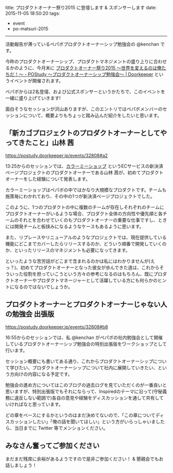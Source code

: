 title: プロダクトオーナー祭り2015 に登壇します & スポンサーします
date: 2015-11-05 18:50:20
tags:
  - event
  - po-matsuri-2015
---
活動報告が滞っているペパボプロダクトオーナーシップ勉強会の @kenchan です。

今昨のプロダクトオーナーシップ、プロダクトマネジメントの盛り上りに合わせるかのように、今月末に [プロダクトオーナー祭り2015 ～世界を変えるのは俺たちだ！～ - POStudy ～プロダクトオーナーシップ勉強会～ | Doorkeeper](https://postudy.doorkeeper.jp/events/32808) というイベントが開催されます。

ペパボからは2名登壇、および公式スポンサーというかたちで、このイベントを一緒に盛り上げていきます!

面白そうなセッションが沢山ありますが、このエントリではペパボメンバーのセッションについて、概要よりもちょっと踏み込んだ紹介をしたいと思います。

## 「新カゴプロジェクトのプロダクトオーナーとしてやってきたこと」山林 茜

https://postudy.doorkeeper.jp/events/32808#a2

13:25からのセッションでは、[カラーミーショップ](http://shop-pro.jp/) というECサービスの新決済ページプロジェクトのプロダクトオーナーである山林 茜が、初めてプロダクトオーナーをした経験について発表します。

カラーミーショップはペパボの中ではかなり大規模なプロダクトです。チームも施策毎にわかれており、その中の1つが新決済ページプロジェクトでした。

このように、1つのプロダクトの中に複数のチームが存在しそれぞれのチームにプロダクトオーナーがいるような場合、プロダクト全体の方向性や優先順と各チームのそれとを合わせていくのもプロダクトオーナーの重要な仕事ですし、ときには開発チームと板挟みになるようなケースもあるように思います。

また、リプレースやリニューアルのようなプロジェクトでは、現在提供している機能にどこまでカバーしたらリリースするのか、どういう順番で開発していくのか、といったリリースのマネジメントも必要になってきます。

といったような苦労話がどこまで含まれるのかは私にはわかりませんが(えっ？)、初めてプロダクトオーナーとなった彼女が歩んできた道は、これからそういった役割を担っていこうという方々の参考になるのはもちろん、既にプロダクトオーナーやプロダクトマネージャーとして活躍している方にも何らかのヒントになるのではないでしょうか。

## プロダクトオーナーとプロダクトオーナーじゃない人の勉強会 出張版

https://postudy.doorkeeper.jp/events/32808#b8

16:55からのセッションでは、私 @kenchan がペパボの社内勉強会として開催しているプロダクトオーナーシップ勉強会の特別出張版をワークショップとして行います。

セッション概要にも書いてある通り、これからプロダクトオーナーシップについて学びたい、プロダクトオーナーシップについて社内に展開していきたい、という方向けの内容になる予定です。

勉強会の進め方についてはこのブログの過去ログを見ていただくのが一番良いと思いますが、特別出張版でもそれにならって、Inspiredのテーマに沿って(守秘義務に違反しない範囲で)各自の意見や経験をディスカッションを通して共有していければなと思っています。

どの章をベースにするかというのはまだ決めてないので、「この章についてディスカッションしたい」「俺の話を聞いてほしい」という方がいらっしゃいましたら、当日までに Twitter 等でメンションください。

## みなさん奮ってご参加ください

まだまだ残席に余裕があるようですので是非ご参加ください！ & 懇親会でもお話しましょう！
